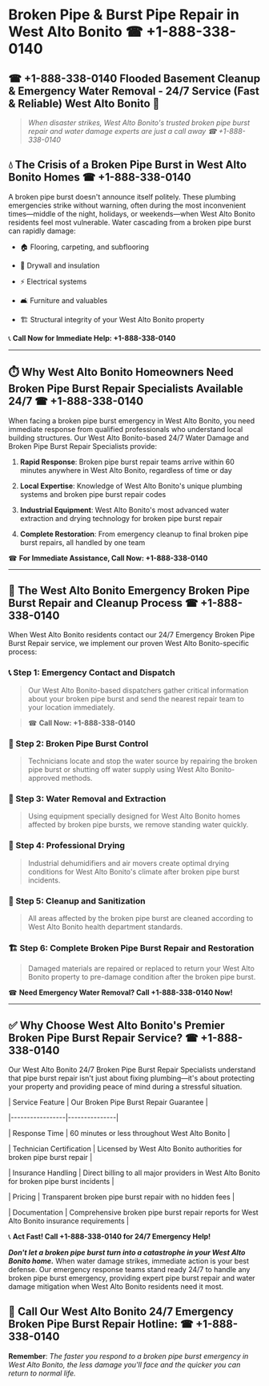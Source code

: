 # Broken Pipe & Burst Pipe Repair in West Alto Bonito ☎ +1-888-338-0140  
## ☎ +1-888-338-0140 Flooded Basement Cleanup & Emergency Water Removal - 24/7 Service (Fast & Reliable) West Alto Bonito 🚨  

> *When disaster strikes, West Alto Bonito's trusted broken pipe burst repair and water damage experts are just a call away ☎ +1-888-338-0140*  

## 💧 The Crisis of a Broken Pipe Burst in West Alto Bonito Homes ☎ +1-888-338-0140  

A broken pipe burst doesn't announce itself politely. These plumbing emergencies strike without warning, often during the most inconvenient times—middle of the night, holidays, or weekends—when West Alto Bonito residents feel most vulnerable. Water cascading from a broken pipe burst can rapidly damage:  

* 🏠 Flooring, carpeting, and subflooring  
* 🧱 Drywall and insulation  
* ⚡ Electrical systems  
* 🛋️ Furniture and valuables  
* 🏗️ Structural integrity of your West Alto Bonito property  

📞 **Call Now for Immediate Help: +1-888-338-0140**  

---  

## ⏱️ Why West Alto Bonito Homeowners Need Broken Pipe Burst Repair Specialists Available 24/7 ☎ +1-888-338-0140  

When facing a broken pipe burst emergency in West Alto Bonito, you need immediate response from qualified professionals who understand local building structures. Our West Alto Bonito-based 24/7 Water Damage and Broken Pipe Burst Repair Specialists provide:  

1. **Rapid Response**: Broken pipe burst repair teams arrive within 60 minutes anywhere in West Alto Bonito, regardless of time or day  
2. **Local Expertise**: Knowledge of West Alto Bonito's unique plumbing systems and broken pipe burst repair codes  
3. **Industrial Equipment**: West Alto Bonito's most advanced water extraction and drying technology for broken pipe burst repair  
4. **Complete Restoration**: From emergency cleanup to final broken pipe burst repairs, all handled by one team  

☎ **For Immediate Assistance, Call Now: +1-888-338-0140**  

---  

## 🔧 The West Alto Bonito Emergency Broken Pipe Burst Repair and Cleanup Process ☎ +1-888-338-0140  

When West Alto Bonito residents contact our 24/7 Emergency Broken Pipe Burst Repair service, we implement our proven West Alto Bonito-specific process:  

### 📞 Step 1: Emergency Contact and Dispatch  
> Our West Alto Bonito-based dispatchers gather critical information about your broken pipe burst and send the nearest repair team to your location immediately.  
> ☎ **Call Now: +1-888-338-0140**  

### 🚿 Step 2: Broken Pipe Burst Control  
> Technicians locate and stop the water source by repairing the broken pipe burst or shutting off water supply using West Alto Bonito-approved methods.  

### 🌊 Step 3: Water Removal and Extraction  
> Using equipment specially designed for West Alto Bonito homes affected by broken pipe bursts, we remove standing water quickly.  

### 💨 Step 4: Professional Drying  
> Industrial dehumidifiers and air movers create optimal drying conditions for West Alto Bonito's climate after broken pipe burst incidents.  

### 🧼 Step 5: Cleanup and Sanitization  
> All areas affected by the broken pipe burst are cleaned according to West Alto Bonito health department standards.  

### 🏗️ Step 6: Complete Broken Pipe Burst Repair and Restoration  
> Damaged materials are repaired or replaced to return your West Alto Bonito property to pre-damage condition after the broken pipe burst.  

☎ **Need Emergency Water Removal? Call +1-888-338-0140 Now!**  

---  

## ✅ Why Choose West Alto Bonito's Premier Broken Pipe Burst Repair Service? ☎ +1-888-338-0140  

Our West Alto Bonito 24/7 Broken Pipe Burst Repair Specialists understand that pipe burst repair isn't just about fixing plumbing—it's about protecting your property and providing peace of mind during a stressful situation.  

| Service Feature | Our Broken Pipe Burst Repair Guarantee |  
|-----------------|---------------|  
| Response Time | 60 minutes or less throughout West Alto Bonito |  
| Technician Certification | Licensed by West Alto Bonito authorities for broken pipe burst repair |  
| Insurance Handling | Direct billing to all major providers in West Alto Bonito for broken pipe burst incidents |  
| Pricing | Transparent broken pipe burst repair with no hidden fees |  
| Documentation | Comprehensive broken pipe burst repair reports for West Alto Bonito insurance requirements |  

📞 **Act Fast! Call +1-888-338-0140 for 24/7 Emergency Help!**  

***Don't let a broken pipe burst turn into a catastrophe in your West Alto Bonito home.*** When water damage strikes, immediate action is your best defense. Our emergency response teams stand ready 24/7 to handle any broken pipe burst emergency, providing expert pipe burst repair and water damage mitigation when West Alto Bonito residents need it most.  

## 📱 Call Our West Alto Bonito 24/7 Emergency Broken Pipe Burst Repair Hotline: ☎ +1-888-338-0140  

**Remember**: *The faster you respond to a broken pipe burst emergency in West Alto Bonito, the less damage you'll face and the quicker you can return to normal life.*